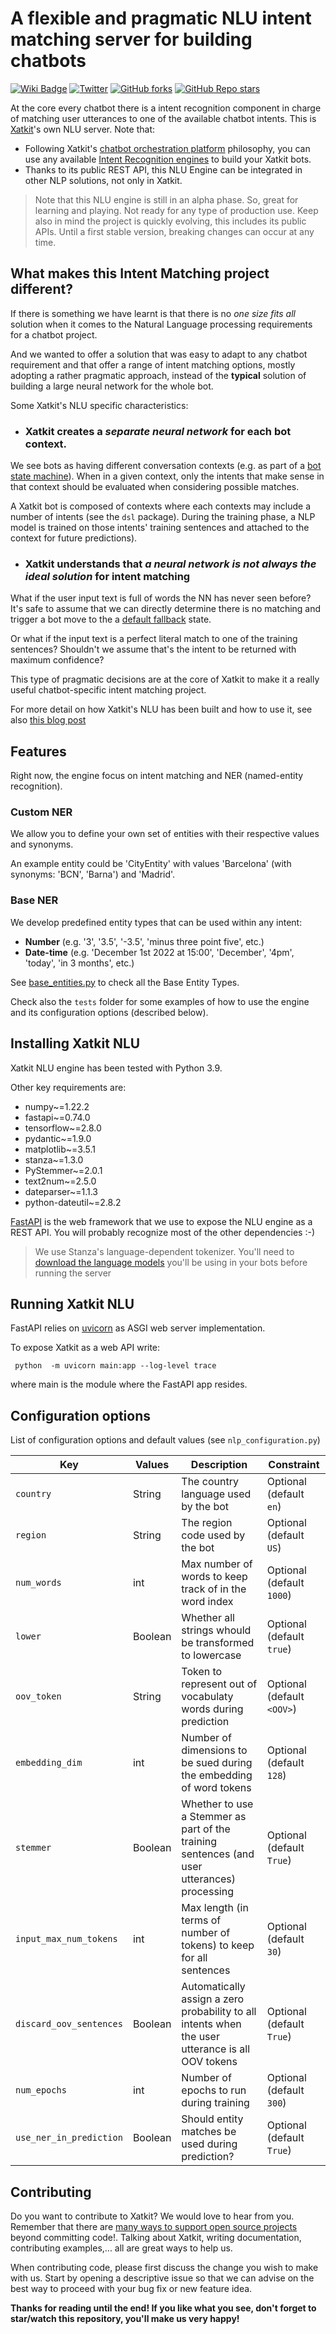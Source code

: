 A flexible and pragmatic NLU intent matching server for building chatbots
======

[![Wiki Badge](https://img.shields.io/badge/doc-wiki-blue)](https://github.com/xatkit-bot-platform/xatkit/wiki)
[![Twitter](https://img.shields.io/twitter/follow/xatkit?label=Follow&style=social)](https://twitter.com/xatkit)
[![GitHub forks](https://img.shields.io/github/forks/xatkit-bot-platform/xatkit-nlu-server?style=social)](https://github.com/xatkit-bot-platform/xatkit/network/members)
[![GitHub Repo stars](https://img.shields.io/github/stars/xatkit-bot-platform/xatkit-nlu-server?style=social)](https://github.com/xatkit-bot-platform/xatkit/stargazers)


At the core every chatbot there is a intent recognition component in charge of matching user utterances to one of the available chatbot intents. This is [Xatkit](https://github.com/xatkit-bot-platform)'s own NLU server. Note that:

- Following Xatkit's [chatbot orchestration platform](https://xatkit.com/chatbot-orchestration-platform-open-source/) philosophy, you can use any available [Intent Recognition engines](https://github.com/xatkit-bot-platform/xatkit/wiki/Intent-Recognition-Providers) to build your Xatkit bots.
- Thanks to its public REST API, this NLU Engine can be integrated in other NLP solutions, not only in Xatkit. 

> Note that this NLU engine is still in an alpha phase. So, great for learning and playing. Not ready for any type of production use. 
> Keep also in mind the project is quickly evolving, this includes its public APIs. Until a first stable version, breaking changes can occur at any time. 


## What makes this Intent Matching project different?

If there is something we have learnt is that there is no *one size fits all* solution when it comes to the Natural Language processing requirements for a chatbot project.

And we wanted to offer a solution that was easy to adapt to any chatbot requirement and that offer a range of intent matching options, 
mostly adopting a rather pragmatic approach, instead of the **typical** solution of building a large neural network for the whole bot.

Some Xatkit's NLU specific characteristics:

- ### Xatkit creates a *separate neural network* for each bot context. 

We see bots as having different conversation contexts (e.g. as part of a [bot state machine](https://xatkit.com/chatbot-dsl-state-machines-xatkit-language/)). When in a given context,
only the intents that make sense in that context should be evaluated when considering possible matches.

A Xatkit bot is composed of contexts where each contexts may include a number of intents (see the `dsl` package). During the training phase, a NLP model is trained on those intents' training sentences and attached to the context for future predictions).


- ### Xatkit understands that *a neural network is not always the ideal solution* for intent matching

What if the user input text is full of words the NN has never seen before? It's safe to assume that we can directly determine there is no matching and trigger a bot move to the a [default fallback](https://github.com/xatkit-bot-platform/xatkit/wiki/Default-and-Local-Fallback) state.

Or what if the input text is a perfect literal match to one of the training sentences? Shouldn't we assume that's the intent to be returned with maximum confidence? 

This type of pragmatic decisions are at the core of Xatkit to make it a really useful chatbot-specific intent matching project. 


For more detail on how Xatkit's NLU has been built and how to use it, see also [this blog post](https://xatkit.com/how-to-build-chatbot-intent-classifier/)

## Features

Right now, the engine focus on intent matching and NER (named-entity recognition).

### Custom NER

We allow you to define your own set of entities with their respective values and synonyms.

An example entity could be 'CityEntity' with values 'Barcelona' (with synonyms: 'BCN', 'Barna') and 'Madrid'.

### Base NER

We develop predefined entity types that can be used within any intent:

- **Number** (e.g. '3', '3.5', '-3.5', 'minus three point five', etc.)
- **Date-time** (e.g. 'December 1st 2022 at 15:00', 'December', '4pm', 'today', 'in 3 months', etc.)

See [base_entities.py](xatkitnlu/core/ner/base/base_entities.py) to check all the Base Entity Types.

Check also the `tests` folder for some examples of how to use the engine and its configuration options (described below).

## Installing Xatkit NLU

Xatkit NLU engine has been tested with Python 3.9.

Other key requirements are: 

- numpy~=1.22.2
- fastapi~=0.74.0
- tensorflow~=2.8.0
- pydantic~=1.9.0
- matplotlib~=3.5.1
- stanza~=1.3.0
- PyStemmer~=2.0.1
- text2num~=2.5.0
- dateparser~=1.1.3
- python-dateutil~=2.8.2

[FastAPI](https://fastapi.tiangolo.com/) is the web framework that we use to expose the NLU engine as a REST API. You will probably recognize most of the other dependencies :-)

> We use Stanza's language-dependent tokenizer. You'll need to [download the language models](https://stanfordnlp.github.io/stanza/download_models.html) you'll be using in your bots before running the server

## Running Xatkit NLU

FastAPI relies on [uvicorn](https://www.uvicorn.org/) as ASGI web server implementation. 

To expose Xatkit as a web API write: 

` python  -m uvicorn main:app --log-level trace`
 
where main is the module where the FastAPI app resides.

## Configuration options

List of configuration options and default values (see `nlp_configuration.py`)

| Key                     | Values  | Description                                                                                      | Constraint                 |
|-------------------------|---------|--------------------------------------------------------------------------------------------------|----------------------------|
| `country`               | String  | The country language used by the bot                                                             | Optional (default `en`)    |
| `region`                | String  | The region code used by the bot                                                                  | Optional (default `US`)    |
| `num_words`             | int     | Max number of words to keep track of in the word index                                           | Optional (default `1000`)  |
| `lower`                 | Boolean | Whether all strings whould be transformed to lowercase                                           | Optional (default `true`)  |
| `oov_token`             | String  | Token to represent out of vocabulaty words during prediction                                     | Optional (default `<OOV>`) |
| `embedding_dim`         | int     | Number of dimensions to be sued during the embedding of word tokens                              | Optional (default `128`)   |
| `stemmer`               | Boolean | Whether to use a Stemmer as part of the training sentences (and user utterances) processing      | Optional (default `True`)  |
| `input_max_num_tokens`  | int     | Max length (in terms of number of tokens) to keep for all sentences                              | Optional (default `30`)    |
| `discard_oov_sentences` | Boolean | Automatically assign a zero probability to all intents when the user utterance is all OOV tokens | Optional (default `True`)  |
| `num_epochs`            | int     | Number of epochs to run during training                                                          | Optional (default `300`)   |
| `use_ner_in_prediction` | Boolean | Should entity matches be used during prediction?                                                   | Optional (default `True`) 


## Contributing

Do you want to contribute to Xatkit? We would love to hear from you. Remember that there are [many ways to support open source projects](https://livablesoftware.com/5-ways-to-thank-open-source-maintainers/) beyond committing code!. Talking about Xatkit, writing documentation, contributing examples,... all are great ways to help us.

When contributing code, please first discuss the change you wish to make with us. Start by opening a descriptive issue so that we can advise on the best way to proceed with your bug fix or new feature idea. 

**Thanks for reading until the end! If you like what you see, don't forget to star/watch this repository, you'll make us very happy!**
